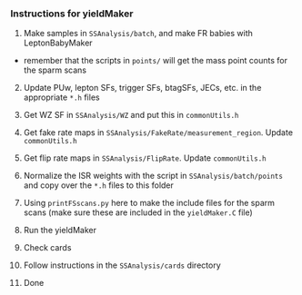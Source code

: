 ### Instructions for yieldMaker

1. Make samples in `SSAnalysis/batch`, and make FR babies with LeptonBabyMaker
 * remember that the scripts in `points/` will get the mass point counts for the sparm scans

2. Update PUw, lepton SFs, trigger SFs, btagSFs, JECs, etc. in the appropriate `*.h` files

3. Get WZ SF in `SSAnalysis/WZ` and put this in `commonUtils.h`

4. Get fake rate maps in `SSAnalysis/FakeRate/measurement_region`. Update `commonUtils.h`

5. Get flip rate maps in `SSAnalysis/FlipRate`. Update `commonUtils.h`

6. Normalize the ISR weights with the script in `SSAnalysis/batch/points` and copy over the `*.h` files to this folder

7. Using `printFSscans.py` here to make the include files for the sparm scans (make sure these are included in the `yieldMaker.C` file)

8. Run the yieldMaker

9. Check cards

10. Follow instructions in the `SSAnalysis/cards` directory

11. Done

